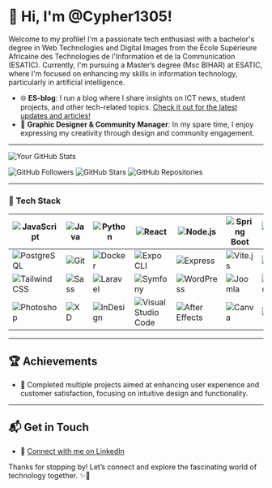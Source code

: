 # 👋 Hi, I'm @Cypher1305! 

Welcome to my profile! I'm a passionate tech enthusiast with a bachelor's degree in Web Technologies and Digital Images from the École Supérieure Africaine des Technologies de l'Information et de la Communication (ESATIC). Currently, I'm pursuing a Master’s degree (Msc BIHAR) at ESATIC, where I'm focused on enhancing my skills in information technology, particularly in artificial intelligence.

- 🌐 **ES-blog**: I run a blog where I share insights on ICT news, student projects, and other tech-related topics. [Check it out for the latest updates and articles!](https://www.linkedin.com/company/esblogci/)
- 🎨 **Graphic Designer & Community Manager**: In my spare time, I enjoy expressing my creativity through design and community engagement.

---

![Your GitHub Stats](https://github-readme-stats.vercel.app/api?username=Cypher1305&show_icons=true&theme=radical)

![GitHub Followers](https://img.shields.io/github/followers/Cypher1305?style=social)
![GitHub Stars](https://img.shields.io/github/stars/Cypher1305?style=social)
![GitHub Repositories](https://img.shields.io/github/followers/Cypher1305?style=social)

---

### 💞️ Tech Stack

| ![JavaScript](https://img.icons8.com/color/48/000000/javascript.png) | ![Java](https://img.icons8.com/color/48/000000/java-coffee-cup-logo.png) | ![Python](https://img.icons8.com/color/48/000000/python.png) | ![React](https://img.icons8.com/color/48/000000/react-native.png) | ![Node.js](https://img.icons8.com/color/48/000000/nodejs.png) | ![Spring Boot](https://img.icons8.com/color/48/000000/spring-logo.png) | ![MySQL](https://img.icons8.com/color/48/000000/mysql-logo.png) | ![MongoDB](https://img.icons8.com/color/48/000000/mongodb.png) | ![MariaDB](https://img.icons8.com/color/48/000000/mariadb.png) |
|-----------------------------------------------------------------------|----------------------------------------------------------------------|---------------------------------------------------------|---------------------------------------------------------|---------------------------------------------------------|---------------------------------------------------------|---------------------------------------------------------|---------------------------------------------------------|---------------------------------------------------------|
| ![PostgreSQL](https://img.icons8.com/color/48/000000/postgresql.png) | ![Git](https://img.icons8.com/color/48/000000/git.png)               | ![Docker](https://img.icons8.com/color/48/000000/docker.png)         | ![Expo CLI](https://img.icons8.com/color/48/000000/expo.png) | ![Express](https://img.icons8.com/color/48/000000/express.png) | ![Vite.js](https://img.icons8.com/color/48/000000/vite.png) | ![PHP](https://img.icons8.com/color/48/000000/php.png)               | ![HTML](https://img.icons8.com/color/48/000000/html-5.png)          | ![CSS](https://img.icons8.com/color/48/000000/css3.png) |
| ![Tailwind CSS](https://img.icons8.com/color/48/000000/tailwindcss.png) | ![Sass](https://img.icons8.com/color/48/000000/sass.png)             | ![Laravel](https://img.icons8.com/color/48/000000/laravel.png) | ![Symfony](https://img.icons8.com/color/48/000000/symfony.png) | ![WordPress](https://img.icons8.com/color/48/000000/wordpress.png)   | ![Joomla](https://img.icons8.com/color/48/000000/joomla.png)        | ![Odoo](https://img.icons8.com/color/48/000000/odoo.png) | ![Figma](https://img.icons8.com/color/48/000000/figma.png) | ![Adobe Illustrator](https://img.icons8.com/color/48/000000/adobe-illustrator.png) |
| ![Photoshop](https://img.icons8.com/color/48/000000/adobe-photoshop.png) | ![XD](https://img.icons8.com/color/48/000000/adobe-xd.png) | ![InDesign](https://img.icons8.com/color/48/000000/adobe-indesign.png) | ![Visual Studio Code](https://img.icons8.com/color/48/000000/visual-studio-code-2019.png) | ![After Effects](https://img.icons8.com/color/48/000000/adobe-after-effects.png) | ![Canva](https://img.icons8.com/color/48/000000/canva.png) | ![Wix](https://img.icons8.com/color/48/000000/wix.png) | 

---

## 🏆 Achievements
- 🌟 Completed multiple projects aimed at enhancing user experience and customer satisfaction, focusing on intuitive design and functionality.

---

## 📬 Get in Touch
- 🤝 [Connect with me on LinkedIn](https://www.linkedin.com/in/bénédicte-yao)

Thanks for stopping by! Let’s connect and explore the fascinating world of technology together. ✨🚀
